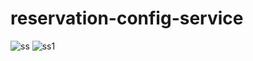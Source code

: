 # reservation-config-service
![ss](https://user-images.githubusercontent.com/31382963/53977079-3da47580-412e-11e9-90a4-7ab3b5799dca.PNG)
![ss1](https://user-images.githubusercontent.com/31382963/53977080-3da47580-412e-11e9-885b-41a8f784fed5.PNG)
